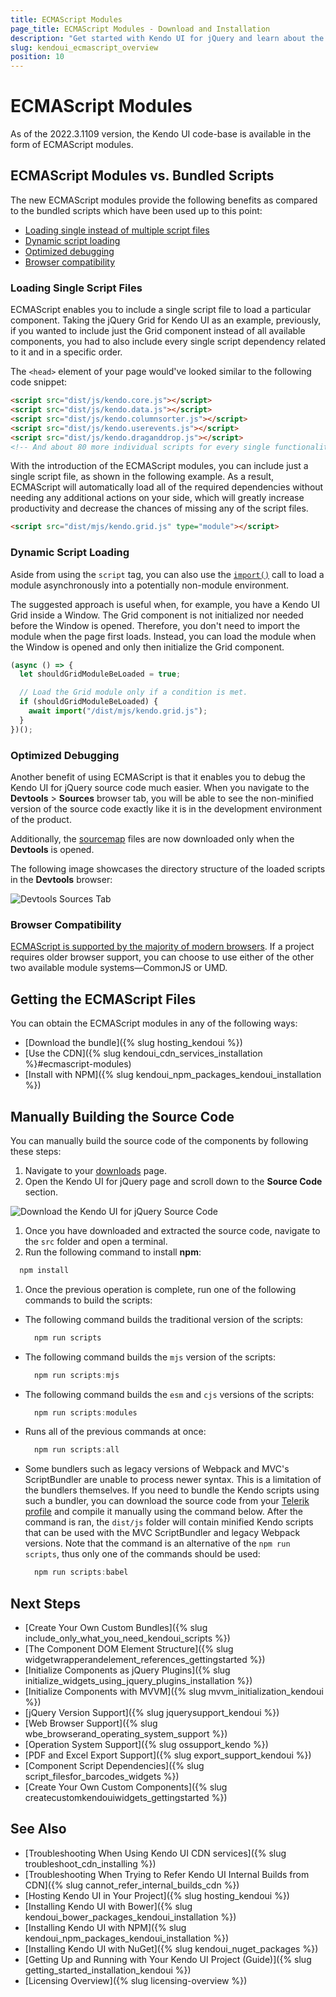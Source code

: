 ```yaml
---
title: ECMAScript Modules
page_title: ECMAScript Modules - Download and Installation 
description: "Get started with Kendo UI for jQuery and learn about the ECMAScript modules provided in the library."
slug: kendoui_ecmascript_overview
position: 10
---
```


# ECMAScript Modules

As of the 2022.3.1109 version, the Kendo UI code-base is available in the form of ECMAScript modules.

## ECMAScript Modules vs. Bundled Scripts 

The new ECMAScript modules provide the following benefits as compared to the bundled scripts which have been used up to this point:

* [Loading single instead of multiple script files](#loading-single-script-files) 
* [Dynamic script loading](#dynamic-script-loading)
* [Optimized debugging](#optimized-debugging) 
* [Browser compatibility](#browser-compatibility) 

### Loading Single Script Files

ECMAScript enables you to include a single script file to load a particular component. Taking the jQuery Grid for Kendo UI as an example, previously, if you wanted to include just the Grid component instead of all available components, you had to also include every single script dependency related to it and in a specific order. 

The `<head>` element of your page would've looked similar to the following code snippet:

```html
<script src="dist/js/kendo.core.js"></script>
<script src="dist/js/kendo.data.js"></script>
<script src="dist/js/kendo.columnsorter.js"></script>
<script src="dist/js/kendo.userevents.js"></script>
<script src="dist/js/kendo.draganddrop.js"></script>
<!-- And about 80 more individual scripts for every single functionality of the Grid to work properly. -->
```

With the introduction of the ECMAScript modules, you can include just a single script file, as shown in the following example. As a result, ECMAScript will automatically load all of the required dependencies without needing any additional actions on your side, which will greatly increase productivity and decrease the chances of missing any of the script files.

```html
<script src="dist/mjs/kendo.grid.js" type="module"></script>
```


### Dynamic Script Loading

Aside from using the `script` tag, you can also use the [`import()`](https://developer.mozilla.org/en-US/docs/Web/JavaScript/Reference/Operators/import) call to load a module asynchronously into a potentially non-module environment.

The suggested approach is useful when, for example, you have a Kendo UI Grid inside a Window. The Grid component is not initialized nor needed before the Window is opened. Therefore, you don't need to import the module when the page first loads. Instead, you can load the module when the Window is opened and only then initialize the Grid component.

```javascript
(async () => {
  let shouldGridModuleBeLoaded = true;

  // Load the Grid module only if a condition is met.
  if (shouldGridModuleBeLoaded) {
    await import("/dist/mjs/kendo.grid.js");
  }
})();
```

### Optimized Debugging

Another benefit of using ECMAScript is that it enables you to debug the Kendo UI for jQuery source code much easier. When you navigate to the **Devtools** > **Sources** browser tab, you will be able to see the non-minified version of the source code exactly like it is in the development environment of the product.

Additionally, the [sourcemap](https://firefox-source-docs.mozilla.org/devtools-user/debugger/how_to/use_a_source_map/index.html) files are now downloaded only when the **Devtools** is opened.

The following image showcases the directory structure of the loaded scripts in the **Devtools** browser:

![Devtools Sources Tab](./images/devtools.png)

### Browser Compatibility

[ECMAScript is supported by the majority of modern browsers](https://caniuse.com/?search=es6%20modules). If a project requires older browser support, you can choose to use either of the other two available module systems&mdash;CommonJS or UMD.

## Getting the ECMAScript Files

You can obtain the ECMAScript modules in any of the following ways:

 - [Download the bundle]({% slug hosting_kendoui %})
 - [Use the CDN]({% slug kendoui_cdn_services_installation %}#ecmascript-modules)
 - [Install with NPM]({% slug kendoui_npm_packages_kendoui_installation %})

## Manually Building the Source Code

You can manually build the source code of the components by following these steps:

1. Navigate to your [downloads](https://www.telerik.com/account/my-downloads) page.
1. Open the Kendo UI for jQuery page and scroll down to the **Source Code** section.

  ![Download the Kendo UI for jQuery Source Code](images/source-code.png)

1. Once you have downloaded and extracted the source code, navigate to the `src` folder and open a terminal.
1. Run the following command to install **npm**:

  ```javascript
    npm install
  ```

1. Once the previous operation is complete, run one of the following commands to build the scripts:

  - The following command builds the traditional version of the scripts:

    ```javascript
      npm run scripts
    ```

  - The following command builds the `mjs` version of the scripts:

    ```javascript
      npm run scripts:mjs
    ```

  - The following command builds the `esm` and `cjs` versions of the scripts:

    ```javascript
      npm run scripts:modules
    ```

  - Runs all of the previous commands at once:

    ```javascript
      npm run scripts:all
    ```
  - Some bundlers such as legacy versions of Webpack and MVC's ScriptBundler are unable to process newer syntax. This is a limitation of the bundlers themselves. If you need to bundle the Kendo scripts using such a bundler, you can download the source code from your [Telerik profile](https://www.telerik.com/account/downloads/product-download?product=KENDOUICOMPLETE) and compile it manually using the command below. After the command is ran, the `dist/js` folder will contain minified Kendo scripts that can be used with the MVC ScriptBundler and legacy Webpack versions. Note that the command is an alternative of the `npm run scripts`, thus only one of the commands should be used:

    ```javascript
      npm run scripts:babel
    ```

## Next Steps

* [Create Your Own Custom Bundles]({% slug include_only_what_you_need_kendoui_scripts %})
* [The Component DOM Element Structure]({% slug widgetwrapperandelement_references_gettingstarted %})
* [Initialize Components as jQuery Plugins]({% slug initialize_widgets_using_jquery_plugins_installation %})
* [Initialize Components with MVVM]({% slug mvvm_initialization_kendoui %})
* [jQuery Version Support]({% slug jquerysupport_kendoui %})
* [Web Browser Support]({% slug wbe_browserand_operating_system_support %})
* [Operation System Support]({% slug ossupport_kendo %})
* [PDF and Excel Export Support]({% slug export_support_kendoui %})
* [Component Script Dependencies]({% slug script_filesfor_barcodes_widgets %})
* [Create Your Own Custom Components]({% slug createcustomkendouiwidgets_gettingstarted %})

## See Also

* [Troubleshooting When Using Kendo UI CDN services]({% slug troubleshoot_cdn_installing %})
* [Troubleshooting When Trying to Refer Kendo UI Internal Builds from CDN]({% slug cannot_refer_internal_builds_cdn %})
* [Hosting Kendo UI in Your Project]({% slug hosting_kendoui %})
* [Installing Kendo UI with Bower]({% slug kendoui_bower_packages_kendoui_installation %})
* [Installing Kendo UI with NPM]({% slug kendoui_npm_packages_kendoui_installation %})
* [Installing Kendo UI with NuGet]({% slug kendoui_nuget_packages %})
* [Getting Up and Running with Your Kendo UI Project (Guide)]({% slug getting_started_installation_kendoui %})
* [Licensing Overview]({% slug licensing-overview %})
